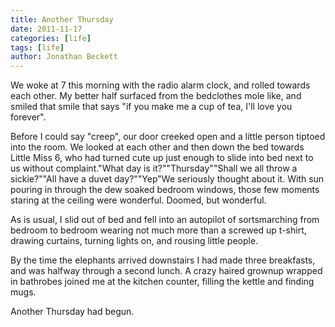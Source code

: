 ```yaml
---
title: Another Thursday
date: 2011-11-17
categories: [life]
tags: [life]
author: Jonathan Beckett
---
```


We woke at 7 this morning with the radio alarm clock, and rolled towards each other. My better half surfaced from the bedclothes mole like, and smiled that smile that says "if you make me a cup of tea, I'll love you forever".

Before I could say "creep", our door creeked open and a little person tiptoed into the room. We looked at each other and then down the bed towards Little Miss 6, who had turned cute up just enough to slide into bed next to us without complaint."What day is it?""Thursday""Shall we all throw a sickie?""All have a duvet day?""Yep"We seriously thought about it. With sun pouring in through the dew soaked bedroom windows, those few moments staring at the ceiling were wonderful. Doomed, but wonderful.

As is usual, I slid out of bed and fell into an autopilot of sortsmarching from bedroom to bedroom wearing not much more than a screwed up t-shirt, drawing curtains, turning lights on, and rousing little people.

By the time the elephants arrived downstairs I had made three breakfasts, and was halfway through a second lunch. A crazy haired grownup wrapped in bathrobes joined me at the kitchen counter, filling the kettle and finding mugs.

Another Thursday had begun.